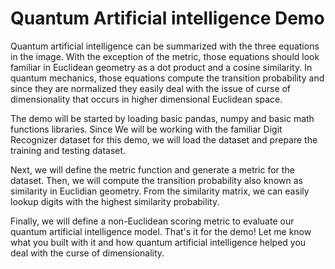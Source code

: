 # Quantum Artificial intelligence Demo

Quantum artificial intelligence can be summarized with the three equations in the image. With the exception of the metric, those equations should look familiar in Euclidean geometry as a dot product and a cosine similarity. In quantum mechanics, those equations compute the transition probability and since they are normalized they easily deal with the issue of curse of dimensionality that occurs in higher dimensional Euclidean space.

The demo will be started by loading basic pandas, numpy and basic math functions libraries.
Since We will be working with the familiar Digit Recognizer dataset for this demo, we will load the dataset and prepare the training and testing dataset.

Next, we will define the metric function and generate a metric for the dataset. Then, we will compute the transition probability also known as similarity in Euclidian geometry. From the similarity matrix, we can easily lookup digits with the highest similarity probability.

Finally, we will define a non-Euclidean scoring metric to evaluate our quantum artificial intelligence model. That's it for the demo! Let me know what you built with it and how quantum artificial intelligence helped you deal with the curse of dimensionality.

